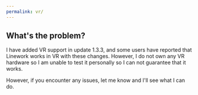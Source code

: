 ```yaml
---
permalink: vr/
---
```


## What's the problem?

I have added VR support in update 1.3.3, and some users have reported that Linework works in VR with these changes. However, I do not own any VR hardware so I am unable to test it personally so I can not guarantee that it works.

However, if you encounter any issues, let me know and I'll see what I can do.